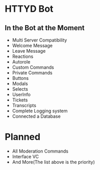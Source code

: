 # HTTYD Bot


## In the Bot at the Moment

* Multi Server Compatibility
* Welcome Message
* Leave Message
* Reactions
* Autorole
* Custom Commands
* Private Commands
* Buttons
* Modals
* Selects
* UserInfo
* Tickets
* Transcripts
* Complete Logging system
* Connected a Database

# Planned

* All Moderation Commands
* Interface VC
* And More(The list above is the priority)
